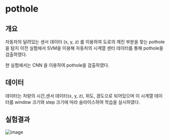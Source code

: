 # pothole

개요
-----------
자동차의 달려있는 센서 데이터 (x, y, z) 를 이용하여 도로의 깨진 부분을 찾는 pothole을 탐지
이전 실험에서 SVM을 이용해 자동차의 시계열 센터 데이터를 통해 pothole을 검출하였다.

현 실험에서는 CNN 을 이용하여 pothole을 검출하였다.

데이터
-------------
데이터는 차량의 시간,센서 데이터(x, y, z), 위도, 경도으로 되어있으며
이 시계열 데이터를 window 크기와 step 크기에 따라 슬라이스하여 학습을 실시하였다.


실험결과
-------------
![image](https://user-images.githubusercontent.com/65576979/92886093-5641ca00-f44e-11ea-8706-c96ad3332164.png)
